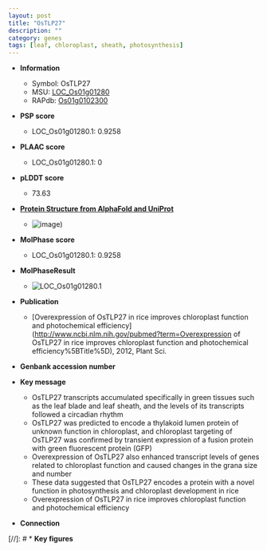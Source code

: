 ```yaml
---
layout: post
title: "OsTLP27"
description: ""
category: genes
tags: [leaf, chloroplast, sheath, photosynthesis]
---
```


* **Information**  
    + Symbol: OsTLP27  
    + MSU: [LOC_Os01g01280](http://rice.plantbiology.msu.edu/cgi-bin/ORF_infopage.cgi?orf=LOC_Os01g01280)  
    + RAPdb: [Os01g0102300](http://rapdb.dna.affrc.go.jp/viewer/gbrowse_details/irgsp1?name=Os01g0102300)  

* **PSP score**  
    + LOC_Os01g01280.1: 0.9258 

* **PLAAC score**  
    + LOC_Os01g01280.1: 0 

* **pLDDT score**
    + 73.63

* **[Protein Structure from AlphaFold and UniProt](https://www.uniprot.org/uniprotkb/Q94CX1/entry#structure)**
    + ![image](https://ricepsp.github.io/images/Q9/AF-Q94CX1-F1.png))

* **MolPhase score**
    + LOC_Os01g01280.1: 0.9258

* **MolPhaseResult**
    + ![LOC_Os01g01280.1](https://ricepsp.github.io/pictures/LOC_Os01g/LOC_Os01g01280.1.png)

* **Publication**  
    + [Overexpression of OsTLP27 in rice improves chloroplast function and photochemical efficiency](http://www.ncbi.nlm.nih.gov/pubmed?term=Overexpression of OsTLP27 in rice improves chloroplast function and photochemical efficiency%5BTitle%5D), 2012, Plant Sci.

* **Genbank accession number**  

* **Key message**  
    + OsTLP27 transcripts accumulated specifically in green tissues such as the leaf blade and leaf sheath, and the levels of its transcripts followed a circadian rhythm
    + OsTLP27 was predicted to encode a thylakoid lumen protein of unknown function in chloroplast, and chloroplast targeting of OsTLP27 was confirmed by transient expression of a fusion protein with green fluorescent protein (GFP)
    + Overexpression of OsTLP27 also enhanced transcript levels of genes related to chloroplast function and caused changes in the grana size and number
    + These data suggested that OsTLP27 encodes a protein with a novel function in photosynthesis and chloroplast development in rice
    + Overexpression of OsTLP27 in rice improves chloroplast function and photochemical efficiency

* **Connection**  

[//]: # * **Key figures**  


